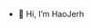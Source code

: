 - 👋 Hi, I’m HaoJerh


<!---
haojerhh/haojerhh is a ✨ special ✨ repository because its `README.md` (this file) appears on your GitHub profile.
You can click the Preview link to take a look at your changes.
--->
